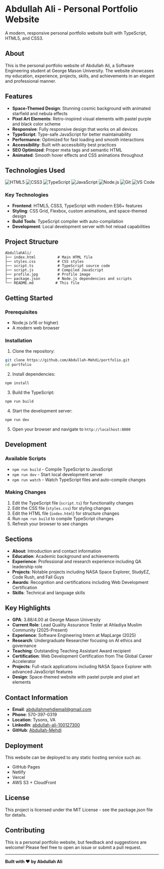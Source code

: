 # Abdullah Ali - Personal Portfolio Website

A modern, responsive personal portfolio website built with TypeScript, HTML5, and CSS3.

## About

This is the personal portfolio website of Abdullah Ali, a Software Engineering student at George Mason University. The website showcases my education, experience, projects, skills, and achievements in an elegant and professional manner.

## Features

- **Space-Themed Design**: Stunning cosmic background with animated starfield and nebula effects
- **Pixel Art Elements**: Retro-inspired visual elements with pastel purple and black color scheme
- **Responsive**: Fully responsive design that works on all devices  
- **TypeScript**: Type-safe JavaScript for better maintainability
- **Performance**: Optimized for fast loading and smooth interactions
- **Accessibility**: Built with accessibility best practices
- **SEO Optimized**: Proper meta tags and semantic HTML
- **Animated**: Smooth hover effects and CSS animations throughout

## Technologies Used

![HTML5](https://img.shields.io/badge/HTML5-9D4EDD?style=for-the-badge&logo=html5&logoColor=white)
![CSS3](https://img.shields.io/badge/CSS3-B19CD9?style=for-the-badge&logo=css3&logoColor=white)
![TypeScript](https://img.shields.io/badge/TypeScript-C77DFF?style=for-the-badge&logo=typescript&logoColor=white)
![JavaScript](https://img.shields.io/badge/JavaScript-E0AAFF?style=for-the-badge&logo=javascript&logoColor=black)
![Node.js](https://img.shields.io/badge/Node.js-9D4EDD?style=for-the-badge&logo=node.js&logoColor=white)
![Git](https://img.shields.io/badge/Git-B19CD9?style=for-the-badge&logo=git&logoColor=white)
![VS Code](https://img.shields.io/badge/VS%20Code-C77DFF?style=for-the-badge&logo=visual-studio-code&logoColor=white)

### Key Technologies
- **Frontend**: HTML5, CSS3, TypeScript with modern ES6+ features
- **Styling**: CSS Grid, Flexbox, custom animations, and space-themed design
- **Build Tools**: TypeScript compiler with auto-compilation
- **Development**: Local development server with hot reload capabilities

## Project Structure

```
AbdullahAli/
├── index.html          # Main HTML file
├── styles.css          # CSS styles
├── script.ts           # TypeScript source code
├── script.js           # Compiled JavaScript
├── profile.jpg         # Profile image
├── package.json        # Node.js dependencies and scripts
└── README.md          # This file
```

## Getting Started

### Prerequisites

- Node.js (v16 or higher)
- A modern web browser

### Installation

1. Clone the repository:
```bash
git clone https://github.com/Abdullah-Mehdi/portfolio.git
cd portfolio
```

2. Install dependencies:
```bash
npm install
```

3. Build the TypeScript:
```bash
npm run build
```

4. Start the development server:
```bash
npm run dev
```

5. Open your browser and navigate to `http://localhost:8000`

## Development

### Available Scripts

- `npm run build` - Compile TypeScript to JavaScript
- `npm run dev` - Start local development server
- `npm run watch` - Watch TypeScript files and auto-compile changes

### Making Changes

1. Edit the TypeScript file (`script.ts`) for functionality changes
2. Edit the CSS file (`styles.css`) for styling changes
3. Edit the HTML file (`index.html`) for structure changes
4. Run `npm run build` to compile TypeScript changes
5. Refresh your browser to see changes

## Sections

- **About**: Introduction and contact information
- **Education**: Academic background and achievements
- **Experience**: Professional and research experience including QA leadership role
- **Projects**: Notable projects including NASA Space Explorer, StudyEZ, Code Rush, and Fall Guys
- **Awards**: Recognition and certifications including Web Development Certification
- **Skills**: Technical and language skills

## Key Highlights

- **GPA**: 3.88/4.00 at George Mason University
- **Current Role**: Lead Quality Assurance Tester at Ahladiya Muslim Community (2025-Present)
- **Experience**: Software Engineering Intern at MapLarge (2025)
- **Research**: Undergraduate Researcher focusing on AI ethics and governance
- **Teaching**: Outstanding Teaching Assistant Award recipient
- **Certification**: Web Development Certification from The Global Career Accelerator
- **Projects**: Full-stack applications including NASA Space Explorer with advanced JavaScript features
- **Design**: Space-themed website with pastel purple and pixel art elements

## Contact Information

- **Email**: abdullahmehdiemail@gmail.com
- **Phone**: 570-397-0319
- **Location**: Tysons, VA
- **LinkedIn**: [abdullah-ali-100127300](https://www.linkedin.com/in/abdullah-ali-100127300/)
- **GitHub**: [Abdullah-Mehdi](https://github.com/Abdullah-Mehdi)

## Deployment

This website can be deployed to any static hosting service such as:

- GitHub Pages
- Netlify
- Vercel
- AWS S3 + CloudFront

## License

This project is licensed under the MIT License - see the package.json file for details.

## Contributing

This is a personal portfolio website, but feedback and suggestions are welcome! Please feel free to open an issue or submit a pull request.

---

**Built with ❤️ by Abdullah Ali**
